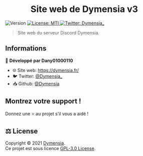<h1 align="center">Site web de Dymensia v3</h1>
<p>
  <img alt="Version" src="https://img.shields.io/badge/version- 3.0-blue.svg?cacheSeconds=2592000" />
  <a href="https://github.com/Dymensia/DymensiaWebv3/blob/main/LICENSE" target="_blank">
    <img alt="License: MTI" src="https://img.shields.io/badge/License-MTI-yellow.svg" />
  </a>
  <a href="https://twitter.com/Dymensia_" target="_blank">
    <img alt="Twitter: Dymensia_" src="https://img.shields.io/twitter/follow/Dymensia_.svg?style=social" />
  </a>
</p>

> Site web du serveur Discord Dymensia.

## Informations

👤 **Développé par Dany01000110**

* 🌐 Site web: https://dymensia.fr/
* 🐦 Twitter: [@Dymensia_](https://twitter.com/Dymensia_)
* 📥 Github: [@Dymensia](https://github.com/Dymensia)

## Montrez votre support !

Donnez une ⭐️ au projet s'il vous a aidé !

## ⚖️ License

Copyright © 2021 [Dymensia](https://github.com/Dymensia).<br />
Ce projet est sous licence [GPL-3.0 License](https://github.com/Dymensia/DymensiaWebv3/blob/main/LICENSE).
